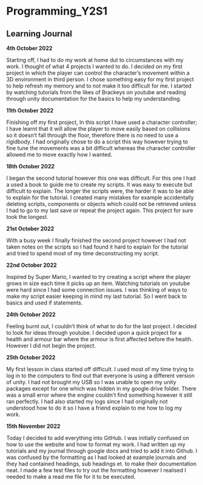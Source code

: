 # Programming_Y2S1
## Learning Journal


**4th October 2022**

Starting off, I had to do my work at home dut to circumstances with my work. I thought of what 4 projects I wanted to do. I decided on my first project in which the player can control the character’s movement within a 3D environment in third person. I chose something easy for my first project to help refresh my memory and to not make it too difficult for me. I started by watching tutorials from the likes of Brackeys on youtube and reading through unity documentation for the basics to help my understanding.


**11th October 2022**

Finishing off my first project, In this script I have used a character controller; I have learnt that it will allow the player to move easily based on collisions so it doesn’t fall through the floor, therefore there is no need to use a rigidbody. I had originally chose to do a script this way however trying to fine tune the movements was a bit difficult whereas the character controller allowed me to move exactly how I wanted.


**18th October 2022**

I began the second tutorial however this one was difficult. For this one I had a used a book to guide me to create my scripts. It was easy to execute but difficult to explain. The longer the scripts were, the harder it was to be able to explain for the tutorial. I created many mistakes for example accidentally deleting scripts, components or objects which could not be retrieved unless I had to go to my last save or repeat the project again. This project for sure took the longest.


**21st October 2022**

With a busy week I finally finished the second project however I had not taken notes on the scripts so I had found it hard to explain for the tutorial and tried to spend most of my time deconstructing my script.


**22nd October 2022**

Inspired by Super Mario, I wanted to try creating a script where the player grows in size each time it picks up an item. Watching tutorials on youtube were hard since I had some connection issues. I was thinking of ways to make my script easier keeping in mind my last tutorial. So I went back to basics and used if statements.


**24th October 2022**

Feeling burnt out, I couldn’t think of what to do for the last project. I decided to look for ideas through youtube. I decided upon a quick project for a health and armour bar where the armour is first affected before the health. However I did not begin the project.


**25th October 2022**

My first lesson in class started off difficult. I used most of my time trying to log in to the computers to find out that everyone is using a different version of unity. I had not brought my USB so I was unable to open my unity packages except for one which was hidden in my google drive folder. There was a small error where the engine couldn't find something however it still ran perfectly. I had also started my logs since I had originally not understood how to do it so I have a friend explain to me how to log my work.


**15th November 2022**

Today I decided to add everything into GitHub. I was initially confused on how to use the website and how to format my work. I had written up my tutorials and my journal through google docs and tried to add it into Github. I was confused by the formatting as I had looked at example journals and they had contained headings, sub headings et. to make their documentation neat. I made a few test files to try out the formatting however I realised I needed to make a read me file for it to be executed. 
